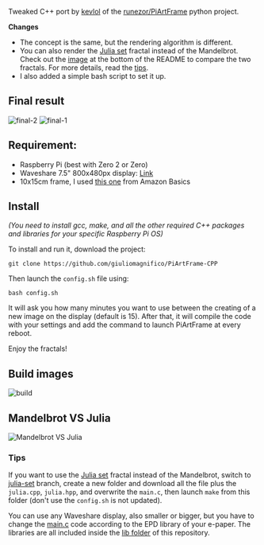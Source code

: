 Tweaked C++ port by [kevlol](https://github.com/kevlol) of the [runezor/PiArtFrame](https://github.com/runezor/PiArtFrame) python project. 

**Changes**
- The concept is the same, but the rendering algorithm is different.
- You can also render the [Julia set](https://en.wikipedia.org/wiki/Julia_set) fractal instead of the Mandelbrot. Check out the [image](https://github.com/giuliomagnifico/PiArtFrame-CPP/tree/master?tab=readme-ov-file#mandelbrot-vs-julia) at the bottom of the README to compare the two fractals. For more details, read the [tips](https://github.com/giuliomagnifico/PiArtFrame-CPP/tree/master#tips).
- I also added a simple bash script to set it up.


## Final result

![final-2](https://github.com/user-attachments/assets/04984b90-a46a-4192-91cb-3b98e74e3419)
![final-1](https://giuliomagnifico.blog/_images/2024/cPiArtFrame/build_b.jpg)

## Requirement:

- Raspberry Pi (best with Zero 2 or Zero)
- Waveshare 7.5" 800x480px display: [Link](https://www.google.com/search?q=Waveshare%207.5%22%20800x480px)
- 10x15cm frame, I used [this one](https://amzn.eu/d/ixgJbUD) from Amazon Basics
  
## Install

*(You need to install gcc, make, and all the other required C++ packages and libraries for your specific Raspberry Pi OS)*

To install and run it, download the project:
```
git clone https://github.com/giuliomagnifico/PiArtFrame-CPP
```
Then launch the `config.sh` file using:
```
bash config.sh
```
It will ask you how many minutes you want to use between the creating of  a new image on the display (default is 15). After that, it will compile the code with your settings and add the command to launch PiArtFrame at every reboot.

Enjoy the fractals!

## Build images 

![build](https://giuliomagnifico.blog/_images/2024/cPiArtFrame/build_a.jpg)

## Mandelbrot VS Julia

![Mandelbrot VS Julia](https://github.com/user-attachments/assets/e197214f-3342-4355-bf8d-1a28dfcd2d9c)


### Tips


If you want to use the [Julia set](https://en.wikipedia.org/wiki/Julia_set) fractal instead of the Mandelbrot, switch to [julia-set](https://github.com/giuliomagnifico/PiArtFrame-CPP/tree/julia-set) branch, create a new folder and download all the file plus the `julia.cpp`, `julia.hpp`, and overwrite the `main.c`, then launch `make` from this folder (don't use the `config.sh` is not updated).


You can use any Waveshare display, also smaller or bigger, but you have to change the [main.c](main.c) code according to the EPD library of your e-paper. The libraries are all included inside the [lib folder](https://github.com/giuliomagnifico/PiArtFrame-CPP/tree/master/lib/waveshare/e-Paper) of this repository. 
